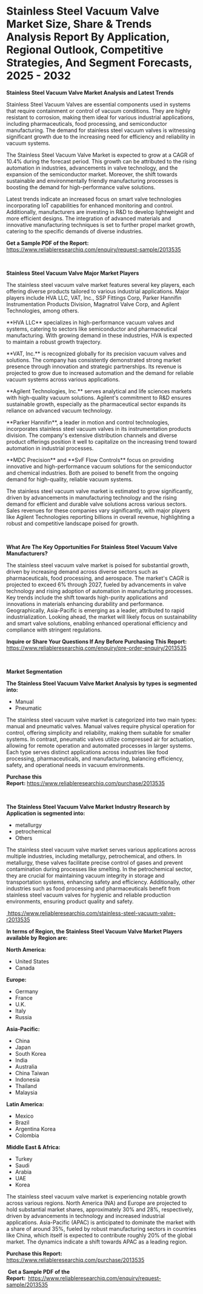 <p><h1>Stainless Steel Vacuum Valve Market Size, Share & Trends Analysis Report By Application, Regional Outlook, Competitive Strategies, And Segment Forecasts, 2025 - 2032</h1></p><p><strong>Stainless Steel Vacuum Valve Market Analysis and Latest Trends</strong></p>
<p><p>Stainless Steel Vacuum Valves are essential components used in systems that require containment or control of vacuum conditions. They are highly resistant to corrosion, making them ideal for various industrial applications, including pharmaceuticals, food processing, and semiconductor manufacturing. The demand for stainless steel vacuum valves is witnessing significant growth due to the increasing need for efficiency and reliability in vacuum systems.</p><p>The Stainless Steel Vacuum Valve Market is expected to grow at a CAGR of 10.4% during the forecast period. This growth can be attributed to the rising automation in industries, advancements in valve technology, and the expansion of the semiconductor market. Moreover, the shift towards sustainable and environmentally friendly manufacturing processes is boosting the demand for high-performance valve solutions.</p><p>Latest trends indicate an increased focus on smart valve technologies incorporating IoT capabilities for enhanced monitoring and control. Additionally, manufacturers are investing in R&D to develop lightweight and more efficient designs. The integration of advanced materials and innovative manufacturing techniques is set to further propel market growth, catering to the specific demands of diverse industries.</p></p>
<p><strong>Get a Sample PDF of the Report:&nbsp;</strong> <a href="https://www.reliableresearchiq.com/enquiry/request-sample/2013535?utm_campaign=1144&utm_medium=2&utm_source=Github&utm_content=ia&utm_term=12042025&utm_id=stainless-steel-vacuum-valve">https://www.reliableresearchiq.com/enquiry/request-sample/2013535</a></p>
<p>&nbsp;</p>
<p><strong>Stainless Steel Vacuum Valve Major Market Players</strong></p>
<p><p>The stainless steel vacuum valve market features several key players, each offering diverse products tailored to various industrial applications. Major players include HVA LLC, VAT, Inc., SSP Fittings Corp, Parker Hannifin Instrumentation Products Division, Magnatrol Valve Corp, and Agilent Technologies, among others.</p><p>**HVA LLC** specializes in high-performance vacuum valves and systems, catering to sectors like semiconductor and pharmaceutical manufacturing. With growing demand in these industries, HVA is expected to maintain a robust growth trajectory.</p><p>**VAT, Inc.** is recognized globally for its precision vacuum valves and solutions. The company has consistently demonstrated strong market presence through innovation and strategic partnerships. Its revenue is projected to grow due to increased automation and the demand for reliable vacuum systems across various applications.</p><p>**Agilent Technologies, Inc.** serves analytical and life sciences markets with high-quality vacuum solutions. Agilent's commitment to R&D ensures sustainable growth, especially as the pharmaceutical sector expands its reliance on advanced vacuum technology.</p><p>**Parker Hannifin**, a leader in motion and control technologies, incorporates stainless steel vacuum valves in its instrumentation products division. The company's extensive distribution channels and diverse product offerings position it well to capitalize on the increasing trend toward automation in industrial processes.</p><p>**MDC Precision** and **SvF Flow Controls** focus on providing innovative and high-performance vacuum solutions for the semiconductor and chemical industries. Both are poised to benefit from the ongoing demand for high-quality, reliable vacuum systems.</p><p>The stainless steel vacuum valve market is estimated to grow significantly, driven by advancements in manufacturing technology and the rising demand for efficient and durable valve solutions across various sectors. Sales revenues for these companies vary significantly, with major players like Agilent Technologies reporting billions in overall revenue, highlighting a robust and competitive landscape poised for growth.</p></p>
<p>&nbsp;</p>
<p><strong>What Are The Key Opportunities For Stainless Steel Vacuum Valve Manufacturers?</strong></p>
<p><p>The stainless steel vacuum valve market is poised for substantial growth, driven by increasing demand across diverse sectors such as pharmaceuticals, food processing, and aerospace. The market's CAGR is projected to exceed 6% through 2027, fueled by advancements in valve technology and rising adoption of automation in manufacturing processes. Key trends include the shift towards high-purity applications and innovations in materials enhancing durability and performance. Geographically, Asia-Pacific is emerging as a leader, attributed to rapid industrialization. Looking ahead, the market will likely focus on sustainability and smart valve solutions, enabling enhanced operational efficiency and compliance with stringent regulations.</p></p>
<p><strong>Inquire or Share Your Questions If Any Before Purchasing This Report:</strong> <a href="https://www.reliableresearchiq.com/enquiry/pre-order-enquiry/2013535?utm_campaign=1144&utm_medium=2&utm_source=Github&utm_content=ia&utm_term=12042025&utm_id=stainless-steel-vacuum-valve">https://www.reliableresearchiq.com/enquiry/pre-order-enquiry/2013535</a></p>
<p>&nbsp;</p>
<p><strong>Market Segmentation</strong></p>
<p><strong>The Stainless Steel Vacuum Valve Market Analysis by types is segmented into:</strong></p>
<p><ul><li>Manual</li><li>Pneumatic</li></ul></p>
<p><p>The stainless steel vacuum valve market is categorized into two main types: manual and pneumatic valves. Manual valves require physical operation for control, offering simplicity and reliability, making them suitable for smaller systems. In contrast, pneumatic valves utilize compressed air for actuation, allowing for remote operation and automated processes in larger systems. Each type serves distinct applications across industries like food processing, pharmaceuticals, and manufacturing, balancing efficiency, safety, and operational needs in vacuum environments.</p></p>
<p><strong>Purchase this Report:&nbsp;</strong><a href="https://www.reliableresearchiq.com/purchase/2013535?utm_campaign=1144&utm_medium=2&utm_source=Github&utm_content=ia&utm_term=12042025&utm_id=stainless-steel-vacuum-valve">https://www.reliableresearchiq.com/purchase/2013535</a></p>
<p>&nbsp;</p>
<p><strong>The Stainless Steel Vacuum Valve Market Industry Research by Application is segmented into:</strong></p>
<p><ul><li>metallurgy</li><li>petrochemical</li><li>Others</li></ul></p>
<p><p>The stainless steel vacuum valve market serves various applications across multiple industries, including metallurgy, petrochemical, and others. In metallurgy, these valves facilitate precise control of gases and prevent contamination during processes like smelting. In the petrochemical sector, they are crucial for maintaining vacuum integrity in storage and transportation systems, enhancing safety and efficiency. Additionally, other industries such as food processing and pharmaceuticals benefit from stainless steel vacuum valves for hygienic and reliable production environments, ensuring product quality and safety.</p></p>
<p><a href="https://www.reliableresearchiq.com/stainless-steel-vacuum-valve-r2013535?utm_campaign=1144&utm_medium=2&utm_source=Github&utm_content=ia&utm_term=12042025&utm_id=stainless-steel-vacuum-valve">&nbsp;https://www.reliableresearchiq.com/stainless-steel-vacuum-valve-r2013535</a></p>
<p><strong>In terms of Region, the Stainless Steel Vacuum Valve Market Players available by Region are:</strong></p>
<p>
    <p> <strong> North America: </strong>
        <ul>
            <li>United States</li>
            <li>Canada</li>
        </ul>
        </p> 
    <p> <strong> Europe: </strong>
        <ul>
            <li>Germany</li>
            <li>France</li>
            <li>U.K.</li>
            <li>Italy</li>
            <li>Russia</li>
        </ul>
        </p> 
    <p> <strong> Asia-Pacific: </strong>
        <ul>
            <li>China</li>
            <li>Japan</li>
            <li>South Korea</li>
            <li>India</li>
            <li>Australia</li>
            <li>China Taiwan</li>
            <li>Indonesia</li>
            <li>Thailand</li>
            <li>Malaysia</li>
        </ul>
        </p> 
    <p> <strong> Latin America: </strong>
        <ul>
            <li>Mexico</li>
            <li>Brazil</li>
            <li>Argentina Korea</li>
            <li>Colombia</li>
        </ul>
        </p> 
    <p> <strong> Middle East & Africa: </strong>
        <ul>
            <li>Turkey</li>
            <li>Saudi</li>
            <li>Arabia</li>
            <li>UAE</li>
            <li>Korea</li>
        </ul>
    </p>
    </p>
<p><p>The stainless steel vacuum valve market is experiencing notable growth across various regions. North America (NA) and Europe are projected to hold substantial market shares, approximately 30% and 28%, respectively, driven by advancements in technology and increased industrial applications. Asia-Pacific (APAC) is anticipated to dominate the market with a share of around 35%, fueled by robust manufacturing sectors in countries like China, which itself is expected to contribute roughly 20% of the global market. The dynamics indicate a shift towards APAC as a leading region.</p></p>
<p><strong>Purchase this Report: </strong><a href="https://www.reliableresearchiq.com/purchase/2013535?utm_campaign=1144&utm_medium=2&utm_source=Github&utm_content=ia&utm_term=12042025&utm_id=stainless-steel-vacuum-valve">https://www.reliableresearchiq.com/purchase/2013535</a></p>
<p>&nbsp;<strong>Get a Sample PDF of the Report:&nbsp;&nbsp;</strong><a href="https://www.reliableresearchiq.com/enquiry/request-sample/2013535?utm_campaign=1144&utm_medium=2&utm_source=Github&utm_content=ia&utm_term=12042025&utm_id=stainless-steel-vacuum-valve">https://www.reliableresearchiq.com/enquiry/request-sample/2013535</a></p>
<p><strong></strong></p>
<p><p></p><p></p><p></p></p>